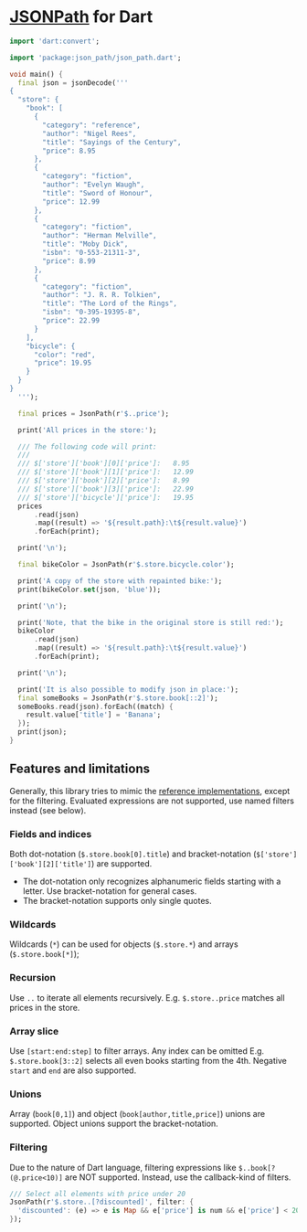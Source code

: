 # [JSONPath] for Dart

```dart
import 'dart:convert';

import 'package:json_path/json_path.dart';

void main() {
  final json = jsonDecode('''
{
  "store": {
    "book": [
      {
        "category": "reference",
        "author": "Nigel Rees",
        "title": "Sayings of the Century",
        "price": 8.95
      },
      {
        "category": "fiction",
        "author": "Evelyn Waugh",
        "title": "Sword of Honour",
        "price": 12.99
      },
      {
        "category": "fiction",
        "author": "Herman Melville",
        "title": "Moby Dick",
        "isbn": "0-553-21311-3",
        "price": 8.99
      },
      {
        "category": "fiction",
        "author": "J. R. R. Tolkien",
        "title": "The Lord of the Rings",
        "isbn": "0-395-19395-8",
        "price": 22.99
      }
    ],
    "bicycle": {
      "color": "red",
      "price": 19.95
    }
  }
}  
  ''');

  final prices = JsonPath(r'$..price');

  print('All prices in the store:');

  /// The following code will print:
  ///
  /// $['store']['book'][0]['price']:	8.95
  /// $['store']['book'][1]['price']:	12.99
  /// $['store']['book'][2]['price']:	8.99
  /// $['store']['book'][3]['price']:	22.99
  /// $['store']['bicycle']['price']:	19.95
  prices
      .read(json)
      .map((result) => '${result.path}:\t${result.value}')
      .forEach(print);

  print('\n');

  final bikeColor = JsonPath(r'$.store.bicycle.color');

  print('A copy of the store with repainted bike:');
  print(bikeColor.set(json, 'blue'));

  print('\n');

  print('Note, that the bike in the original store is still red:');
  bikeColor
      .read(json)
      .map((result) => '${result.path}:\t${result.value}')
      .forEach(print);

  print('\n');

  print('It is also possible to modify json in place:');
  final someBooks = JsonPath(r'$.store.book[::2]');
  someBooks.read(json).forEach((match) {
    result.value['title'] = 'Banana';
  });
  print(json);
}

```

## Features and limitations
Generally, this library tries to mimic the [reference implementations], except for the filtering.
Evaluated expressions are not supported, use named filters instead (see below).
### Fields and indices
Both dot-notation (`$.store.book[0].title`) and bracket-notation (`$['store']['book'][2]['title']`) are supported.

- The dot-notation only recognizes alphanumeric fields starting with a letter. Use bracket-notation for general cases.
- The bracket-notation supports only single quotes.

### Wildcards
Wildcards (`*`) can be used for objects (`$.store.*`) and arrays (`$.store.book[*]`);

### Recursion
Use `..` to iterate all elements recursively. E.g. `$.store..price` matches all prices in the store.

### Array slice
Use `[start:end:step]` to filter arrays. Any index can be omitted E.g. `$.store.book[3::2]` selects all even books
starting from the 4th. Negative `start` and `end` are also supported.

### Unions
Array (`book[0,1]`) and object (`book[author,title,price]`) unions are supported. 
Object unions support the bracket-notation.

### Filtering
Due to the nature of Dart language, filtering expressions like `$..book[?(@.price<10)]` are NOT supported. 
Instead, use the callback-kind of filters.
```dart
/// Select all elements with price under 20
JsonPath(r'$.store..[?discounted]', filter: {
  'discounted': (e) => e is Map && e['price'] is num && e['price'] < 20
});
``` 

[JSONPath]: https://goessner.net/articles/JsonPath/
[reference implementations]: https://goessner.net/articles/JsonPath/index.html#e4